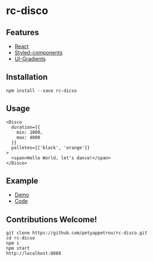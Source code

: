 # rc-disco


## Features
  * [React](https://reactjs.org/)
  * [Styled-components](https://styled-components.com)
  * [UI-Gradients](https://uigradients.com)

## Installation
    npm install --save rc-dicso

## Usage
    <Disco
      duration={{
        min: 1000,
        max: 4000
      }}
      palletes={['black', 'orange']}
    >
      <span>Hello World, let's dance!</span>
    </Disco>

## Example
* [Demo](https://petyappetrov.github.io/rc-disco/)
* [Code](https://github.com/petyappetrov/rc-disco/tree/master/example)


## Contributions Welcome!
    git clone https://github.com/petyappetrov/rc-disco.git
    cd rc-dicso
    npm i
    npm start
    http://localhost:8888
